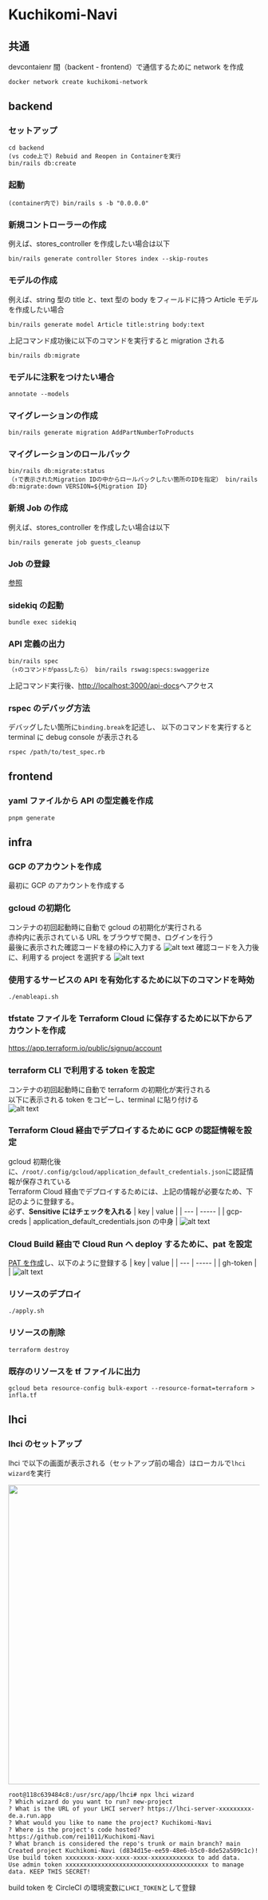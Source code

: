 # Kuchikomi-Navi

## 共通

devcontaienr 間（backent - frontend）で通信するために network を作成

```
docker network create kuchikomi-network
```

## backend

### セットアップ

```
cd backend
(vs code上で) Rebuid and Reopen in Containerを実行
bin/rails db:create
```

### 起動

```
(container内で) bin/rails s -b "0.0.0.0"
```

### 新規コントローラーの作成

例えば、stores_controller を作成したい場合は以下

```
bin/rails generate controller Stores index --skip-routes
```

### モデルの作成

例えば、string 型の title と、text 型の body をフィールドに持つ Article モデルを作成したい場合

```
bin/rails generate model Article title:string body:text
```

上記コマンド成功後に以下のコマンドを実行すると migration される

```
bin/rails db:migrate
```

### モデルに注釈をつけたい場合

```
annotate --models
```

### マイグレーションの作成

```
bin/rails generate migration AddPartNumberToProducts
```

### マイグレーションのロールバック

```
bin/rails db:migrate:status
（↑で表示されたMigration IDの中からロールバックしたい箇所のIDを指定） bin/rails db:migrate:down VERSION=${Migration ID}
```

### 新規 Job の作成

例えば、stores_controller を作成したい場合は以下

```
bin/rails generate job guests_cleanup
```

### Job の登録

[参照](https://github.com/sidekiq/sidekiq/wiki/Getting-Started)

### sidekiq の起動

```
bundle exec sidekiq
```

### API 定義の出力

```
bin/rails spec
（↑のコマンドがpassしたら） bin/rails rswag:specs:swaggerize
```

上記コマンド実行後、[http://localhost:3000/api-docs](http://localhost:3000/api-docs)へアクセス

### rspec のデバッグ方法

デバッグしたい箇所に`binding.break`を記述し、
以下のコマンドを実行すると terminal に debug console が表示される

```
rspec /path/to/test_spec.rb
```

## frontend

### yaml ファイルから API の型定義を作成

```
pnpm generate
```

## infra

### GCP のアカウントを作成

最初に GCP のアカウントを作成する

### gcloud の初期化

コンテナの初回起動時に自動で gcloud の初期化が実行される<br>
赤枠内に表示されている URL をブラウザで開き、ログインを行う<br>
最後に表示された確認コードを緑の枠に入力する
![alt text](./docs_image/image.png)
確認コードを入力後に、利用する project を選択する
![alt text](./docs_image/image2.png)

### 使用するサービスの API を有効化するために以下のコマンドを時効

```
./enableapi.sh
```

### tfstate ファイルを Terraform Cloud に保存するために以下からアカウントを作成

https://app.terraform.io/public/signup/account

### terraform CLI で利用する token を設定

コンテナの初回起動時に自動で terraform の初期化が実行される<br>
以下に表示される token をコピーし、terminal に貼り付ける<br>
![alt text](./docs_image/image4.png)

### Terraform Cloud 経由でデプロイするために GCP の認証情報を設定

gcloud 初期化後に、`/root/.config/gcloud/application_default_credentials.json`に認証情報が保存されている<br>
Terraform Cloud 経由でデプロイするためには、上記の情報が必要なため、下記のように登録する。<br>
必ず、<b>Sensitive にはチェックを入れる</b>
| key | value |
| --- | ----- |
| gcp-creds | application_default_credentials.json の中身 |
![alt text](./docs_image/image5.png)

### Cloud Build 経由で Cloud Run へ deploy するために、pat を設定

[PAT を作成](https://cloud.google.com/build/docs/automating-builds/github/connect-repo-github?hl=ja&generation=2nd-gen#connecting_a_github_host_programmatically:~:text=%E3%82%A4%E3%83%B3%E3%82%B9%E3%83%88%E3%83%BC%E3%83%AB%E3%81%97%E3%81%BE%E3%81%99%E3%80%82-,%E5%80%8B%E4%BA%BA%E7%94%A8%E3%81%AE,%E3%81%A6%E3%81%8F%E3%81%A0%E3%81%95%E3%81%84%E3%80%82,-%E5%80%8B%E4%BA%BA%E7%94%A8%E3%81%AE)し、以下のように登録する
| key | value |
| --- | ----- |
| gh-token | <PAT> |
![alt text](./docs_image/image5.png)

### リソースのデプロイ

```
./apply.sh
```

### リソースの削除

```
terraform destroy
```

### 既存のリソースを tf ファイルに出力

```
gcloud beta resource-config bulk-export --resource-format=terraform > infla.tf
```

## lhci

### lhci のセットアップ

lhci で以下の画面が表示される（セットアップ前の場合）はローカルで`lhci wizard`を実行

<img src="./docs_image/lhci_server_before_setup.png" width="600">

```
root@118c639484c8:/usr/src/app/lhci# npx lhci wizard
? Which wizard do you want to run? new-project
? What is the URL of your LHCI server? https://lhci-server-xxxxxxxxx-de.a.run.app
? What would you like to name the project? Kuchikomi-Navi
? Where is the project's code hosted? https://github.com/rei1011/Kuchikomi-Navi
? What branch is considered the repo's trunk or main branch? main
Created project Kuchikomi-Navi (d834d15e-ee59-48e6-b5c0-8de52a509c1c)!
Use build token xxxxxxxx-xxxx-xxxx-xxxx-xxxxxxxxxxxx to add data.
Use admin token xxxxxxxxxxxxxxxxxxxxxxxxxxxxxxxxxxxxxxxx to manage data. KEEP THIS SECRET!
```

build token を CircleCI の環境変数に`LHCI_TOKEN`として登録
